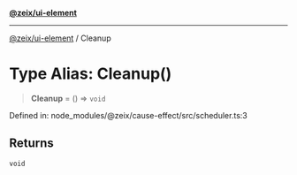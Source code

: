 [**@zeix/ui-element**](../README.md)

***

[@zeix/ui-element](../globals.md) / Cleanup

# Type Alias: Cleanup()

> **Cleanup** = () => `void`

Defined in: node\_modules/@zeix/cause-effect/src/scheduler.ts:3

## Returns

`void`
